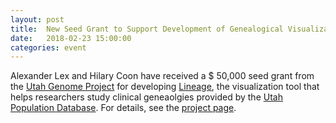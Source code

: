 ```yaml
---
layout: post
title:  New Seed Grant to Support Development of Genealogical Visualization Tool
date:   2018-02-23 15:00:00
categories: event
---
```


Alexander Lex and Hilary Coon have received a $ 50,000  seed grant from the [Utah Genome Project](https://uofuhealth.utah.edu/center-genomic-medicine/research/utah-genome-project) for developing [Lineage](/publications/2018_tvcg_lineage/), the visualization tool that helps researchers study clinical geneaolgies provided by the [Utah Population Database](https://uofuhealth.utah.edu/huntsman/utah-population-database). For details, see the [project page](/projects/2018-utah-lineage/).
 
